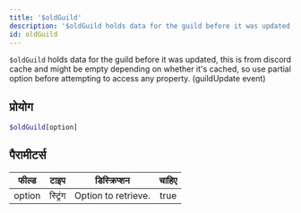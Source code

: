 ```yaml
---
title: '$oldGuild'
description: '$oldGuild holds data for the guild before it was updated, this is from discord cache and might be empty depending on whether it''s cached, so use partial option before attempting to access any property. (guildUpdate event)'
id: oldGuild
---
```


`$oldGuild` holds data for the guild before it was updated, this is from discord cache and might be empty depending on whether it's cached, so use partial option before attempting to access any property. (guildUpdate event)

## प्रोयोग

```php
$oldGuild[option]
```

## पैरामीटर्स

| फील्ड  | टाइप     | डिस्क्रिप्शन        | चाहिए |
| ------ | -------- | ------------------- |:-----:|
| option | स्ट्रिंग | Option to retrieve. | true  |